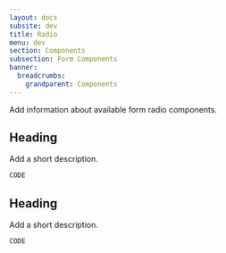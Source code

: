 ```yaml
---
layout: docs
subsite: dev
title: Radio
menu: dev
section: Components
subsection: Form Components
banner:
  breadcrumbs:
    grandparent: Components
---
```


Add information about available form radio components.

## Heading

Add a short description.

<div class="c-form">

</div>

```html
CODE
```

## Heading

Add a short description.

<div class="c-form">

</div>

```html
CODE
```